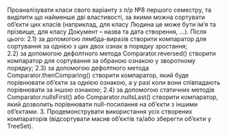 Проаналізувати класи свого варіанту з л/р №8 першого семестру, та виділити що найменше дві властивості, за якими можна сортувати об’єкти цих класів (наприклад, для класу Людина це може бути ім’я та прізвище, для класу Документ – назва та дата створення, …). Після цього:
2.1)	за допомогою лямбда-виразів створити компаратор для сортування за однією з цих двох ознак в порядку зростання;	
2.2)	за допомогою дефолтного метода Comparator.reversed() створити компаратор для сортування за обраною ознакою у зворотному порядку;
2.3)	за допомогою дефолтного метода Comparator.thenComparing() створити компаратор, який буде порівнювати об’єкти за однією ознакою, а у разі коли вони співпадають порівнювати за іншою ознакою;
2.4)	за допомогою статичних методів Comparator.nullsFirst() або Comparator.nullsLast() створити компаратор, який дозволить порівнювати null-посилання на об’єкти з іншими об’єктами.
3. Продемонструвати використання усіх створених компараторів (відсортувати масив об’єктів та/або зберегти об’єкти у TreeSet).
